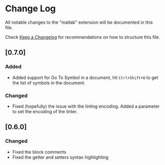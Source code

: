 # Change Log
All notable changes to the "matlab" extension will be documented in this file.

Check [Keep a Changelog](http://keepachangelog.com/) for recommendations on how to structure this file.

## [0.7.0]
### Added
- Added support for Go To Symbol in a document, hit `Ctrl+Shift+O` to get the list of symbols in the document.

### Changed
- Fixed (hopefully) the issue with the linting encoding. Added a parameter to set the encoding of the linter.

## [0.6.0]
### Changed
- Fixed the block comments
- Fixed the getter and setters syntax highlighting
